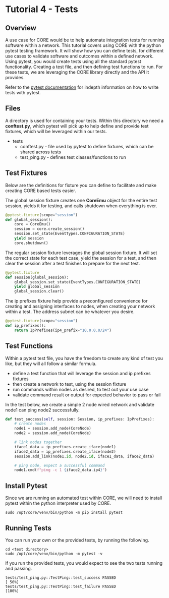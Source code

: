 # Tutorial 4 - Tests

## Overview

A use case for CORE would be to help automate integration tests for running
software within a network. This tutorial covers using CORE with the python
pytest testing framework. It will show how you can define tests, for different
use cases to validate software and outcomes within a defined network. Using
pytest, you would create tests using all the standard pytest functionality.
Creating a test file, and then defining test functions to run. For these tests,
we are leveraging the CORE library directly and the API it provides.

Refer to the [pytest documentation](https://docs.pytest.org) for indepth
information on how to write tests with pytest.

## Files

A directory is used for containing your tests. Within this directory we need a
**conftest.py**, which pytest will pick up to help define and provide
test fixtures, which will be leveraged within our tests.

* tests
    * conftest.py - file used by pytest to define fixtures, which can be shared across tests
    * test_ping.py - defines test classes/functions to run

## Test Fixtures

Below are the definitions for fixture you can define to facilitate and make
creating CORE based tests easier.

The global session fixture creates one **CoreEmu** object for the entire
test session, yields it for testing, and calls shutdown when everything
is over.

``` python
@pytest.fixture(scope="session")
def global_session():
    core = CoreEmu()
    session = core.create_session()
    session.set_state(EventTypes.CONFIGURATION_STATE)
    yield session
    core.shutdown()
```

The regular session fixture leverages the global session fixture. It
will set the correct state for each test case, yield the session for a test,
and then clear the session after a test finishes to prepare for the next
test.

``` python
@pytest.fixture
def session(global_session):
    global_session.set_state(EventTypes.CONFIGURATION_STATE)
    yield global_session
    global_session.clear()
```

The ip prefixes fixture help provide a preconfigured convenience for
creating and assigning interfaces to nodes, when creating your network
within a test. The address subnet can be whatever you desire.

``` python
@pytest.fixture(scope="session")
def ip_prefixes():
    return IpPrefixes(ip4_prefix="10.0.0.0/24")
```

## Test Functions

Within a pytest test file, you have the freedom to create any kind of
test you like, but they will all follow a similar formula.

* define a test function that will leverage the session and ip prefixes fixtures
* then create a network to test, using the session fixture
* run commands within nodes as desired, to test out your use case
* validate command result or output for expected behavior to pass or fail

In the test below, we create a simple 2 node wired network and validate
node1 can ping node2 successfully.

``` python
def test_success(self, session: Session, ip_prefixes: IpPrefixes):
    # create nodes
    node1 = session.add_node(CoreNode)
    node2 = session.add_node(CoreNode)

    # link nodes together
    iface1_data = ip_prefixes.create_iface(node1)
    iface2_data = ip_prefixes.create_iface(node2)
    session.add_link(node1.id, node2.id, iface1_data, iface2_data)

    # ping node, expect a successful command
    node1.cmd(f"ping -c 1 {iface2_data.ip4}")
```

## Install Pytest

Since we are running an automated test within CORE, we will need to install
pytest within the python interpreter used by CORE.

``` shell
sudo /opt/core/venv/bin/python -m pip install pytest
```

## Running Tests

You can run your own or the provided tests, by running the following.

``` shell
cd <test directory>
sudo /opt/core/venv/bin/python -m pytest -v
```

If you run the provided tests, you would expect to see the two tests
running and passing.

``` shell
tests/test_ping.py::TestPing::test_success PASSED                                [ 50%]
tests/test_ping.py::TestPing::test_failure PASSED                                [100%]
```

